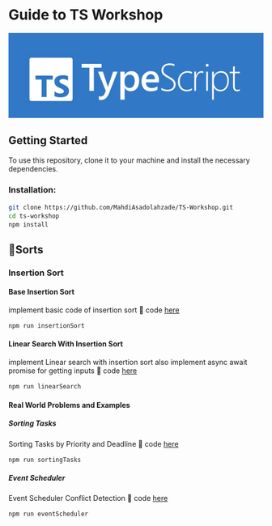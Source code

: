 # **Guide to TS Workshop**

![TS Image](assets/pictures/ts.jpg)

## Getting Started

To use this repository, clone it to your machine and install the necessary dependencies.

### Installation:

```bash
git clone https://github.com/MahdiAsadolahzade/TS-Workshop.git
cd ts-workshop
npm install
```



## :open_file_folder:Sorts

### **Insertion Sort**

#### Base Insertion Sort
implement basic code of insertion sort
:link: code [here](Sorts/Insertion_Sort/Insertion_sort.ts)

```bash
npm run insertionSort
```

#### Linear Search With Insertion Sort
implement Linear search with insertion sort 
also implement async await promise for getting inputs
:link: code [here](Sorts/Insertion_Sort/Linear_search_insertion_search.ts)
```bash
npm run linearSearch
```

#### Real World Problems and Examples

##### Sorting Tasks
Sorting Tasks by Priority and Deadline
:link: code [here](Sorts/Insertion_Sort/Sorting_taks_problem.ts)
```bash
npm run sortingTasks
```

##### Event Scheduler
Event Scheduler Conflict Detection
:link: code [here](Sorts/Insertion_Sort/Event_scheduler_problem.ts)
```bash
npm run eventScheduler
```
